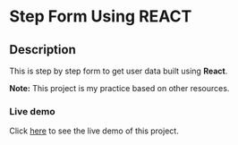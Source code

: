 # Step Form Using REACT

## Description

This is step by step form to get user data built using **React**.

**Note:** This project is my practice based on other resources.

### Live demo

Click [here](https://mahmood-kn.github.io/react-step-form 'Step Form') to see the live demo of this project.
